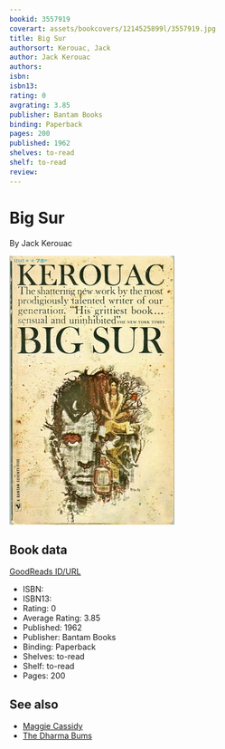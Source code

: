 ```yaml
---
bookid: 3557919
coverart: assets/bookcovers/1214525899l/3557919.jpg
title: Big Sur
authorsort: Kerouac, Jack
author: Jack Kerouac
authors: 
isbn: 
isbn13: 
rating: 0
avgrating: 3.85
publisher: Bantam Books
binding: Paperback
pages: 200
published: 1962
shelves: to-read
shelf: to-read
review: 
---
```


# Big Sur

By Jack Kerouac

![](../../assets/bookcovers/1214525899l/3557919.jpg)

## Book data

[GoodReads ID/URL](https://www.goodreads.com/book/show/3557919)

- ISBN: 
- ISBN13: 
- Rating: 0
- Average Rating: 3.85
- Published: 1962
- Publisher: Bantam Books
- Binding: Paperback
- Shelves: to-read
- Shelf: to-read
- Pages: 200


## See also

- [Maggie Cassidy](Maggie_Cassidy.md)
- [The Dharma Bums](The_Dharma_Bums.md)
